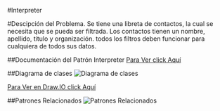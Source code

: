 #Interpreter

#Descipción del Problema.
Se tiene una libreta de contactos, la cual se necesita que se pueda ser filtrada.
Los contactos tienen un nombre, apellido, titulo y organización. 
todos los filtros deben funcionar para cualquiera de todos sus datos.


##Documentación del Patrón Interpreter
[Para Ver click Aquí](https://drive.google.com/open?id=1Vm8u6dvLYn-09j7PjfPZLc-q6H76BPcWZvbOafCqnAE)

##Diagrama de clases
![Diagrama de clases](https://lh3.googleusercontent.com/d/1GgGTyB-pDSXiRq_5w8N0j1O-0enN70Lx)

[Para Ver en Draw.IO click Aquí](https://drive.google.com/file/d/1GgGTyB-pDSXiRq_5w8N0j1O-0enN70Lx/view?usp=sharing)


##Patrones Relacionados
![Patrones Relacionados](https://lh3.googleusercontent.com/d/18wvYi0NxKRPTPr4Zp_Pe1fbHylQy6AlO)